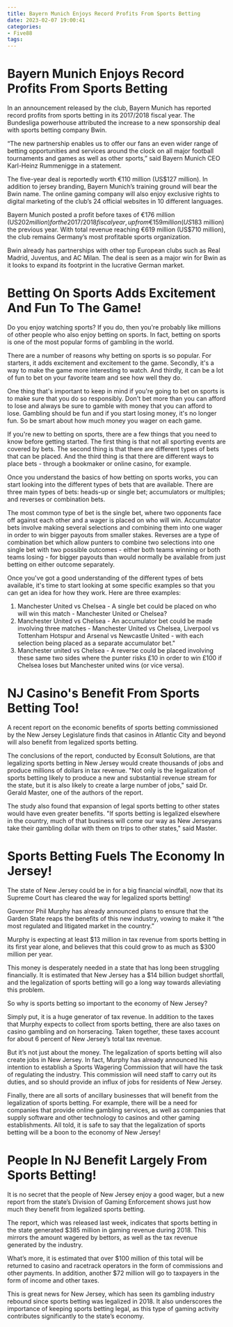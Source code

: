 ```yaml
---
title: Bayern Munich Enjoys Record Profits From Sports Betting
date: 2023-02-07 19:00:41
categories:
- Five88
tags:
---
```



#  Bayern Munich Enjoys Record Profits From Sports Betting

In an announcement released by the club, Bayern Munich has reported record profits from sports betting in its 2017/2018 fiscal year. The Bundesliga powerhouse attributed the increase to a new sponsorship deal with sports betting company Bwin.

“The new partnership enables us to offer our fans an even wider range of betting opportunities and services around the clock on all major football tournaments and games as well as other sports,” said Bayern Munich CEO Karl-Heinz Rummenigge in a statement.

The five-year deal is reportedly worth €110 million (US$127 million). In addition to jersey branding, Bayern Munich’s training ground will bear the Bwin name. The online gaming company will also enjoy exclusive rights to digital marketing of the club’s 24 official websites in 10 different languages.

Bayern Munich posted a profit before taxes of €176 million (US$202 million) for the 2017/2018 fiscal year, up from €159 million (US$183 million) the previous year. With total revenue reaching €619 million (US$710 million), the club remains Germany’s most profitable sports organization.

Bwin already has partnerships with other top European clubs such as Real Madrid, Juventus, and AC Milan. The deal is seen as a major win for Bwin as it looks to expand its footprint in the lucrative German market.

#  Betting On Sports Adds Excitement And Fun To The Game!

Do you enjoy watching sports? If you do, then you're probably like millions of other people who also enjoy betting on sports. In fact, betting on sports is one of the most popular forms of gambling in the world.

There are a number of reasons why betting on sports is so popular. For starters, it adds excitement and excitement to the game. Secondly, it's a way to make the game more interesting to watch. And thirdly, it can be a lot of fun to bet on your favorite team and see how well they do.

One thing that's important to keep in mind if you're going to bet on sports is to make sure that you do so responsibly. Don't bet more than you can afford to lose and always be sure to gamble with money that you can afford to lose. Gambling should be fun and if you start losing money, it's no longer fun. So be smart about how much money you wager on each game.

If you're new to betting on sports, there are a few things that you need to know before getting started. The first thing is that not all sporting events are covered by bets. The second thing is that there are different types of bets that can be placed. And the third thing is that there are different ways to place bets - through a bookmaker or online casino, for example.

Once you understand the basics of how betting on sports works, you can start looking into the different types of bets that are available. There are three main types of bets: heads-up or single bet; accumulators or multiples; and reverses or combination bets.

The most common type of bet is the single bet, where two opponents face off against each other and a wager is placed on who will win. Accumulator bets involve making several selections and combining them into one wager in order to win bigger payouts from smaller stakes. Reverses are a type of combination bet which allow punters to combine two selections into one single bet with two possible outcomes - either both teams winning or both teams losing - for bigger payouts than would normally be available from just betting on either outcome separately.

Once you've got a good understanding of the different types of bets available, it's time to start looking at some specific examples so that you can get an idea for how they work. Here are three examples:

1) Manchester United vs Chelsea - A single bet could be placed on who will win this match - Manchester United or Chelsea?
2) Manchester United vs Chelsea - An accumulator bet could be made involving three matches - Manchester United vs Chelsea, Liverpool vs Tottenham Hotspur and Arsenal vs Newcastle United - with each selection being placed as a separate accumulator bet." 
3) Manchester united vs Chelsea - A reverse could be placed involving these same two sides where the punter risks £10 in order to win £100 if Chelsea loses but Manchester united wins (or vice versa).

#  NJ Casino's Benefit From Sports Betting Too!

A recent report on the economic benefits of sports betting commissioned by the New Jersey Legislature finds that casinos in Atlantic City and beyond will also benefit from legalized sports betting.

The conclusions of the report, conducted by Econsult Solutions, are that legalizing sports betting in New Jersey would create thousands of jobs and produce millions of dollars in tax revenue. "Not only is the legalization of sports betting likely to produce a new and substantial revenue stream for the state, but it is also likely to create a large number of jobs," said Dr. Gerald Master, one of the authors of the report.

The study also found that expansion of legal sports betting to other states would have even greater benefits. "If sports betting is legalized elsewhere in the country, much of that business will come our way as New Jerseyans take their gambling dollar with them on trips to other states," said Master.

#  Sports Betting Fuels The Economy In Jersey!

The state of New Jersey could be in for a big financial windfall, now that its Supreme Court has cleared the way for legalized sports betting!

Governor Phil Murphy has already announced plans to ensure that the Garden State reaps the benefits of this new industry, vowing to make it “the most regulated and litigated market in the country.”

Murphy is expecting at least $13 million in tax revenue from sports betting in its first year alone, and believes that this could grow to as much as $300 million per year.

This money is desperately needed in a state that has long been struggling financially. It is estimated that New Jersey has a $14 billion budget shortfall, and the legalization of sports betting will go a long way towards alleviating this problem.

So why is sports betting so important to the economy of New Jersey?

Simply put, it is a huge generator of tax revenue. In addition to the taxes that Murphy expects to collect from sports betting, there are also taxes on casino gambling and on horseracing. Taken together, these taxes account for about 6 percent of New Jersey’s total tax revenue.

But it’s not just about the money. The legalization of sports betting will also create jobs in New Jersey. In fact, Murphy has already announced his intention to establish a Sports Wagering Commission that will have the task of regulating the industry. This commission will need staff to carry out its duties, and so should provide an influx of jobs for residents of New Jersey.

Finally, there are all sorts of ancillary businesses that will benefit from the legalization of sports betting. For example, there will be a need for companies that provide online gambling services, as well as companies that supply software and other technology to casinos and other gaming establishments. All told, it is safe to say that the legalization of sports betting will be a boon to the economy of New Jersey!

#  People In NJ Benefit Largely From Sports Betting!

It is no secret that the people of New Jersey enjoy a good wager, but a new report from the state’s Division of Gaming Enforcement shows just how much they benefit from legalized sports betting.

The report, which was released last week, indicates that sports betting in the state generated $385 million in gaming revenue during 2018. This mirrors the amount wagered by bettors, as well as the tax revenue generated by the industry.

What’s more, it is estimated that over $100 million of this total will be returned to casino and racetrack operators in the form of commissions and other payments. In addition, another $72 million will go to taxpayers in the form of income and other taxes.

This is great news for New Jersey, which has seen its gambling industry rebound since sports betting was legalized in 2018. It also underscores the importance of keeping sports betting legal, as this type of gaming activity contributes significantly to the state’s economy.